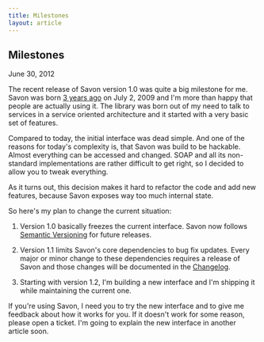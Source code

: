 ```yaml
---
title: Milestones
layout: article
---
```


Milestones
----------

<time datetime="2012-06-30">June 30, 2012</time>

The recent release of Savon version 1.0 was quite a big milestone for me. Savon was
born [3 years ago](https://github.com/rubiii/savon/commit/d9d471) on July 2, 2009 and
I'm more than happy that people are actually using it. The library was born out of my
need to talk to services in a service oriented architecture and it started with a
very basic set of features.

Compared to today, the initial interface was dead simple. And one of the reasons for
today's complexity is, that Savon was build to be hackable. Almost everything can be
accessed and changed. SOAP and all its non-standard implementations are rather difficult
to get right, so I decided to allow you to tweak everything.

As it turns out, this decision makes it hard to refactor the code and add new features,
because Savon exposes way too much internal state.

So here's my plan to change the current situation:

1. Version 1.0 basically freezes the current interface. Savon now follows
   [Semantic Versioning](http://semver.org/) for future releases.

2. Version 1.1 limits Savon's core dependencies to bug fix updates. Every major
   or minor change to these dependencies requires a release of Savon and those
   changes will be documented in the [Changelog](https://github.com/rubiii/savon/blob/master/CHANGELOG.md).

3. Starting with version 1.2, I'm building a new interface and I'm shipping it while
   maintaining the current one.

If you're using Savon, I need you to try the new interface and to give me feedback
about how it works for you. If it doesn't work for some reason, please open a ticket.
I'm going to explain the new interface in another article soon.

